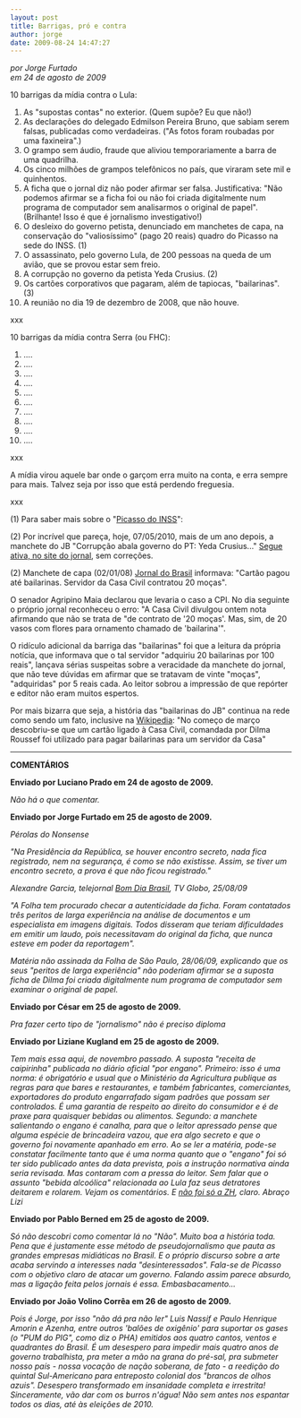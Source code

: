 ```yaml
---
layout: post
title: Barrigas, pró e contra
author: jorge
date: 2009-08-24 14:47:27
---
```

*por Jorge Furtado*\
*em 24 de agosto de 2009*

10 barrigas da mídia contra o Lula:

1. As "supostas contas" no exterior. (Quem supõe? Eu que não!)
2. As declarações do delegado Edmilson Pereira Bruno, que sabiam serem falsas, publicadas como verdadeiras. ("As fotos foram roubadas por uma faxineira".)
3. O grampo sem áudio, fraude que aliviou temporariamente a barra de uma quadrilha.
4. Os cinco milhões de grampos telefônicos no país, que viraram sete mil e quinhentos.
5. A ficha que o jornal diz não poder afirmar ser falsa. Justificativa: "Não podemos afirmar se a ficha foi ou não foi criada digitalmente num programa de computador sem analisarmos o original de papel". (Brilhante! Isso é que é jornalismo investigativo!)
6. O desleixo do governo petista, denunciado em manchetes de capa, na conservação do "valiosíssimo" (pago 20 reais) quadro do Picasso na sede do INSS. (1)
7. O assassinato, pelo governo Lula, de 200 pessoas na queda de um avião, que se provou estar sem freio.
8. A corrupção no governo da petista Yeda Crusius. (2)
9. Os cartões corporativos que pagaram, além de tapiocas, "bailarinas". (3)
10. A reunião no dia 19 de dezembro de 2008, que não houve.

xxx

10 barrigas da mídia contra Serra (ou FHC):

1. ....
2. ....
3. ....
4. ....
5. ....
6. ....
7. ....
8. ....
9. ....
10. ....

xxx

A mídia virou aquele bar onde o garçom erra muito na conta, e erra sempre para mais. Talvez seja por isso que está perdendo freguesia.

xxx

(1) Para saber mais sobre o "[Picasso do INSS](http://www.nao-til.com.br/nao-82/picasso.htm)":

(2) Por incrível que pareça, hoje, 07/05/2010, mais de um ano depois, a manchete do JB "Corrupção abala governo do PT: Yeda Crusius..." [Segue ativa, no site do jornal](http://jbonline.terra.com.br/editorias/pais/papel/2008/06/08/pais20080608007.html), sem correções.

(2) Manchete de capa (02/01/08) [Jornal do Brasil](http://noticias.terra.com.br/brasil/interna/0,,OI2650576-EI7896,00.html) informava: "Cartão pagou até bailarinas. Servidor da Casa Civil contratou 20 moças".

O senador Agripino Maia declarou que levaria o caso a CPI. No dia seguinte o próprio jornal reconheceu o erro: "A Casa Civil divulgou ontem nota afirmando que não se trata de "de contrato de '20 moças'. Mas, sim, de 20 vasos com flores para ornamento chamado de 'bailarina'".

O ridículo adicional da barriga das "bailarinas" foi que a leitura da própria notícia, que informava que o tal servidor "adquiriu 20 bailarinas por 100 reais", lançava sérias suspeitas sobre a veracidade da manchete do jornal, que não teve dúvidas em afirmar que se tratavam de vinte "moças", "adquiridas" por 5 reais cada. Ao leitor sobrou a impressão de que repórter e editor não eram muitos espertos.

Por mais bizarra que seja, a história das "bailarinas do JB" continua na rede como sendo um fato, inclusive na [Wikipedia](http://pt.wikipedia.org/wiki/Esc%C3%A2ndalo_dos_cart%C3%B5es_corporativos): "No começo de março descobriu-se que um cartão ligado à Casa Civil, comandada por Dilma Roussef foi utilizado para pagar bailarinas para um servidor da Casa"

- - -

**COMENTÁRIOS**

**Enviado por Luciano Prado em 24 de agosto de 2009.**

*Não há o que comentar.*

**Enviado por Jorge Furtado em 25 de agosto de 2009.**

*Pérolas do Nonsense*

*"Na Presidência da República, se houver encontro secreto, nada fica registrado, nem na segurança, é como se não existisse. Assim, se tiver um encontro secreto, a prova é que não ficou registrado."*

*Alexandre Garcia, telejornal [Bom Dia Brasil](*http://colunas.bomdiabrasil.globo.com/alexandregarcia/*), TV Globo, 25/08/09*

*"A Folha tem procurado checar a autenticidade da ficha. Foram contatados três peritos de larga experiência na análise de documentos e um especialista em imagens digitais. Todos disseram que teriam dificuldades em emitir um laudo, pois necessitavam do original da ficha, que nunca esteve em poder da reportagem".*

*Matéria não assinada da Folha de São Paulo, 28/06/09, explicando que os seus "peritos de larga experiência" não poderiam afirmar se a suposta ficha de Dilma foi criada digitalmente num programa de computador sem examinar o original de papel.*

**Enviado por César em 25 de agosto de 2009.**

*Pra fazer certo tipo de "jornalismo" não é preciso diploma*

**Enviado por Liziane Kugland em 25 de agosto de 2009.**

*Tem mais essa aqui, de novembro passado. A suposta "receita de caipirinha" publicada no diário oficial "por engano". Primeiro: isso é uma norma: é obrigatório e usual que o Ministério da Agricultura publique as regras para que bares e restaurantes, e também fabricantes, comerciantes, exportadores do produto engarrafado sigam padrões que possam ser controlados. É uma garantia de respeito ao direito do consumidor e é de praxe para quaisquer bebidas ou alimentos. Segundo: a manchete salientando o engano é canalha, para que o leitor apressado pense que alguma espécie de brincadeira vazou, que era algo secreto e que o governo foi novamente apanhado em erro. Ao se ler a matéria, pode-se constatar facilmente tanto que é uma norma quanto que o "engano" foi só ter sido publicado antes da data prevista, pois a instrução normativa ainda seria revisada. Mas contaram com a pressa do leitor. Sem falar que o assunto "bebida alcoólica" relacionada ao Lula faz seus detratores deitarem e rolarem. Vejam os comentários. E [não foi só a ZH](http://www.google.com/search?hl=en&as_q=receita+caipirinha+di%C3%A1rio+oficial&as_epq=&as_oq=&as_eq=&num=10&lr=lang_pt&as_filetype=&ft=i&as_sitesearch=&as_qdr=all&as_rights=&as_occt=any&cr=&as_nlo=&as_nhi=&safe=images), claro. Abraço Lizi*

**Enviado por Pablo Berned em 25 de agosto de 2009.**

*Só não descobri como comentar lá no "Não". Muito boa a história toda. Pena que é justamente esse método de pseudojornalismo que pauta as grandes empresas midiáticas no Brasil. E o próprio discurso sobre a arte acaba servindo a interesses nada "desinteressados". Fala-se de Picasso com o objetivo claro de atacar um governo. Falando assim parece absurdo, mas a ligação feita pelos jornais é essa. Embasbacamento...*

**Enviado por João Volino Corrêa em 26 de agosto de 2009.**

*Pois é Jorge, por isso "não dá pra não ler" Luis Nassif e Paulo Henrique Amorin e Azenha, entre outros 'balões de oxigênio' para suportar os gases (o "PUM do PIG", como diz o PHA) emitidos aos quatro cantos, ventos e quadrantes do Brasil. É um desespero para impedir mais quatro anos de governo trabalhista, pra meter a mão na grana do pré-sal, pra submeter nosso país - nossa vocação de nação soberana, de fato - a reedição do quintal Sul-Americano para entreposto colonial dos "brancos de olhos azuis". Desespero transformado em insanidade completa e irrestrita! Sinceramente, vão dar com os burros n'água! Não sem antes nos espantar todos os dias, até às eleições de 2010.*